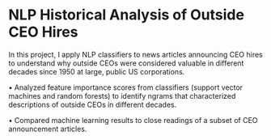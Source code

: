 # NLP Historical Analysis of Outside CEO Hires

In this project, I apply NLP classifiers to news articles announcing CEO hires to understand why outside CEOs were considered valuable in different decades since 1950 at large, public US corporations.

•	Analyzed feature importance scores from classifiers (support vector machines and random forests) to identify ngrams that characterized descriptions of outside CEOs in different decades.

•	Compared machine learning results to close readings of a subset of CEO announcement articles.
